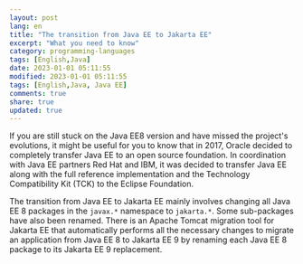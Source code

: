 ```yaml
---
layout: post
lang: en
title: "The transition from Java EE to Jakarta EE"
excerpt: "What you need to know"
category: programming-languages
tags: [English,Java]
date: 2023-01-01 05:11:55
modified: 2023-01-01 05:11:55
tags: [English,Java, Java EE]
comments: true
share: true
updated: true
---
```



If you are still stuck on the Java EE8 version and have missed the project's evolutions, it might be useful for you to know that in 2017, Oracle decided to completely transfer Java EE to an open source foundation. In coordination with Java EE partners Red Hat and IBM, it was decided to transfer Java EE along with the full reference implementation and the Technology Compatibility Kit (TCK) to the Eclipse Foundation.

The transition from Java EE to Jakarta EE mainly involves changing all Java EE 8 packages in the `javax.*` namespace to `jakarta.*`. Some sub-packages have also been renamed. There is an Apache Tomcat migration tool for Jakarta EE that automatically performs all the necessary changes to migrate an application from Java EE 8 to Jakarta EE 9 by renaming each Java EE 8 package to its Jakarta EE 9 replacement.


